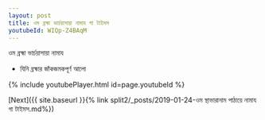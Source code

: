 ```yaml
---
layout: post
title: ওম ব্রহ্মা ভার্চয়াসায়া নামায গা টাইমস
youtubeId: WIQp-Z4BAqM
---
```

 
 
 ওম ব্রহ্মা ভার্চয়াসায়া নামায  
 
 -  যিনি ব্রহ্মার জাঁকজমকপূর্ণ আলো 
 
  
 
  
 
 
 
 
 
 


{% include youtubePlayer.html id=page.youtubeId %}
 
[Next]({{ site.baseurl }}{% link  split2/_posts/2019-01-24-ওম স্থাভারানাম পাঠায়ে নামায গা টাইমস.md%})
 
